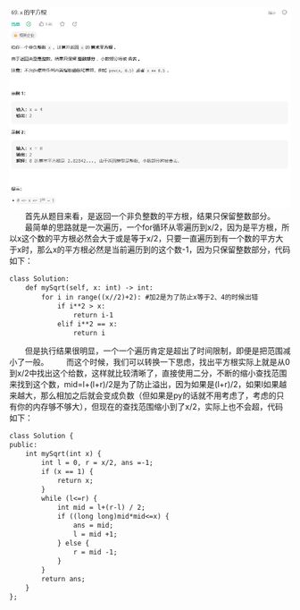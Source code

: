 ![Alt text](image/image-12.png)
&emsp;&emsp;首先从题目来看，是返回一个非负整数的平方根，结果只保留整数部分。
&emsp;&emsp;最简单的思路就是一次遍历，一个for循环从零遍历到x/2，因为是平方根，所以x这个数的平方根必然会大于或是等于x/2，只要一直遍历到有一个数的平方大于x时，那么x的平方根必然是当前遍历到的这个数-1，因为只保留整数部分，代码如下：
```
class Solution:
    def mySqrt(self, x: int) -> int:
        for i in range((x//2)+2): #加2是为了防止x等于2、4的时候出错
            if i**2 > x:
                return i-1
            elif i**2 == x:
                return i
```
&emsp;&emsp;但是执行结果很明显，一个一个遍历肯定是超出了时间限制，即便是把范围减小了一般。
&emsp;&emsp;而这个时候，我们可以转换一下思虑，找出平方根实际上就是从0到x/2中找出这个给数，这样就比较清晰了，直接使用二分，不断的缩小查找范围来找到这个数，mid=l+(l+r)/2是为了防止溢出，因为如果是(l+r)/2，如果l如果越来越大，那么相加之后就会变成负数（但如果是py的话就不用考虑了，考虑的只有你的内存够不够大），但现在的查找范围缩小到了x/2，实际上也不会超，代码如下：
```
class Solution {
public:
    int mySqrt(int x) {
        int l = 0, r = x/2, ans =-1;
        if (x == 1) {
            return x;
        }
        while (l<=r) {
            int mid = l+(r-l) / 2;
            if ((long long)mid*mid<=x) {
                ans = mid;
                l = mid +1;
            } else {
                r = mid -1;
            }   
        }
        return ans;
    }
};
```